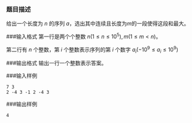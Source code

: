### 题目描述
给出一个长度为 $n$ 的序列 $a$，选出其中连续且长度为$m$的一段使得这段和最大。

###输入格式
第一行是两个个整数 $n ( 1 \leq n \leq 10^5),m ( 1 \leq m \lt n)$。

第二行有 $n$ 个整数，第 $i$ 个整数表示序列的第 $i$ 个数字 $a_i( -10 ^ 9 \leq a_i \leq 10^9)$


###输出格式
输出一行一个整数表示答案。

###输入样例
```
7 3
2 -4 3 -1 2 -4 3
```
###输出样例
```
4
```